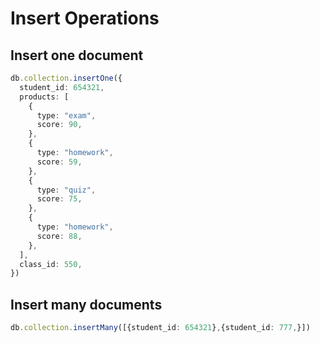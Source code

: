 # Insert Operations

## Insert one document

```ts
db.collection.insertOne({
  student_id: 654321,
  products: [
    {
      type: "exam",
      score: 90,
    },
    {
      type: "homework",
      score: 59,
    },
    {
      type: "quiz",
      score: 75,
    },
    {
      type: "homework",
      score: 88,
    },
  ],
  class_id: 550,
})
```

## Insert many documents

```ts
db.collection.insertMany([{student_id: 654321},{student_id: 777,}])
```